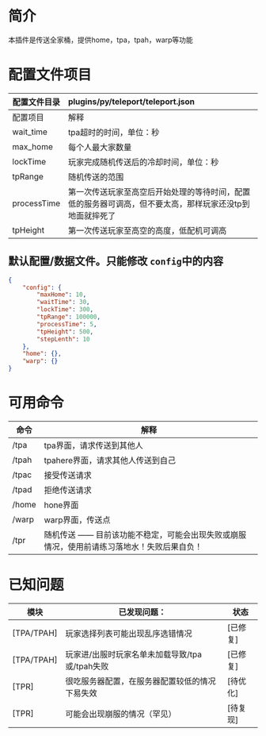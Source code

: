 # 简介

本插件是传送全家桶，提供home，tpa，tpah，warp等功能

# 配置文件项目

| 配置文件目录 | plugins/py/teleport/teleport.json                                                                        |
| ------------ | :------------------------------------------------------------------------------------------------------- |
| 配置项目     | 解释                                                                                                     |
| wait_time    | tpa超时的时间，单位：秒                                                                                  |
| max_home     | 每个人最大家数量                                                                                         |
| lockTime     | 玩家完成随机传送后的冷却时间，单位：秒                                                                   |
| tpRange      | 随机传送的范围                                                                                           |
| processTime  | 第一次传送玩家至高空后开始处理的等待时间，配置低的服务器可调高，但不要太高，那样玩家还没tp到地面就摔死了 |
| tpHeight     | 第一次传送玩家至高空的高度，低配机可调高                                                                 |

## 默认配置/数据文件。只能修改 `config`中的内容

```json
{
	"config": {
		"maxHome": 10,
		"waitTime": 30,
		"lockTime": 300,
		"tpRange": 100000,
		"processTime": 5,
		"tpHeight": 500,
		"stepLenth": 10
	},
	"home": {},
	"warp": {}
}
```

# 可用命令

| 命令  | 解释                                                                                         |
| ----- | -------------------------------------------------------------------------------------------- |
| /tpa  | tpa界面，请求传送到其他人                                                                    |
| /tpah | tpahere界面，请求其他人传送到自己                                                            |
| /tpac | 接受传送请求                                                                                 |
| /tpad | 拒绝传送请求                                                                                 |
| /home | hone界面                                                                                     |
| /warp | warp界面，传送点                                                                             |
| /tpr  | 随机传送 —— 目前该功能不稳定，可能会出现失败或崩服情况，使用前请练习落地水！失败后果自负！ |

# 已知问题

| 模块          | 已发现问题：                                      | 状态     |
| ------------- | ------------------------------------------------- | -------- |
| [TPA/TPAH] | 玩家选择列表可能出现乱序选错情况     | [已修复] |
| [TPA/TPAH] | 玩家进/出服时玩家名单未加载导致/tpa或/tpah失败 | [已修复] |
| [TPR]         | 很吃服务器配置，在服务器配置较低的情况下易失效    | [待优化] |
| [TPR]         | 可能会出现崩服的情况（罕见）                      | [待复现] |

